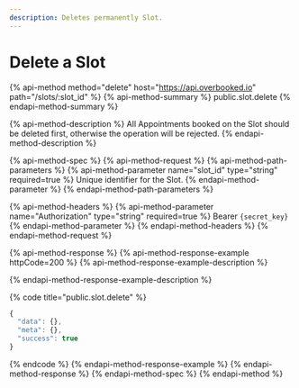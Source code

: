 ```yaml
---
description: Deletes permanently Slot.
---
```


# Delete a Slot

{% api-method method="delete" host="https://api.overbooked.io" path="/slots/:slot\_id" %}
{% api-method-summary %}
public.slot.delete
{% endapi-method-summary %}

{% api-method-description %}
All Appointments booked on the Slot should be deleted first, otherwise the operation will be rejected.
{% endapi-method-description %}

{% api-method-spec %}
{% api-method-request %}
{% api-method-path-parameters %}
{% api-method-parameter name="slot\_id" type="string" required=true %}
Unique identifier for the Slot.
{% endapi-method-parameter %}
{% endapi-method-path-parameters %}

{% api-method-headers %}
{% api-method-parameter name="Authorization" type="string" required=true %}
Bearer `{secret_key}`
{% endapi-method-parameter %}
{% endapi-method-headers %}
{% endapi-method-request %}

{% api-method-response %}
{% api-method-response-example httpCode=200 %}
{% api-method-response-example-description %}

{% endapi-method-response-example-description %}

{% code title="public.slot.delete" %}
```javascript
{
  "data": {},
  "meta": {},
  "success": true
}
```
{% endcode %}
{% endapi-method-response-example %}
{% endapi-method-response %}
{% endapi-method-spec %}
{% endapi-method %}

